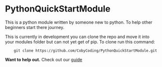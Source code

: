 # PythonQuickStartModule
This is a python module written by someone new to python. To help other beginners start there journey.

This is currently in development you can clone the repo and move it into your modules folder but can not yet get of pip. To clone run this command:

        git clone https://github.com/CobyCoding/PythonQuickStartModule.git

**Want to help out.**
    Check out our [guide](https://github.com/CobyCoding/PythonQuickStartModule/blob/master/contributing.md)
